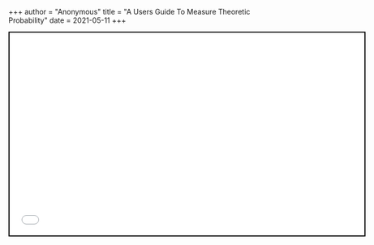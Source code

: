 +++
 author = "Anonymous"
 title = "A Users Guide To Measure Theoretic Probability"
 date = 2021-05-11
+++


 
 <iframe seamless src="/obsidian_port/reading/nodes/A_Users_Guide_To_Measure_Theoretic_Probability.html" style="width:700px; height:400px; border: 2px solid black"></iframe>